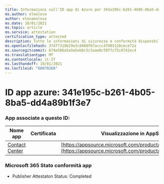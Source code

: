 ```yaml
---
title: Informazioni sull'ID app di Azure per 341e195c-b261-4b05-8ba5-dd4a89b1f3e7
ms.author: elmalova
author: elenamalova
ms.date: 10/01/2021
ms.topic: article
ms.service: attestation
certification_type: attested
description: Tutte le informazioni di sicurezza e conformità disponibili per 341e195c-b261-4b05-8ba5-dd4a89b1f3e7.
ms.openlocfilehash: 37df7319b29e3c8460f67accc47903128cece72a
ms.sourcegitcommit: 874e586a5a9a5eb0c5c5aae0c59f7c75c0742ec4
ms.translationtype: MT
ms.contentlocale: it-IT
ms.lasthandoff: 10/01/2021
ms.locfileid: "60079260"
---
```

# <a name="azure-app-id-341e195c-b261-4b05-8ba5-dd4a89b1f3e7"></a>ID app azure: 341e195c-b261-4b05-8ba5-dd4a89b1f3e7


### <a name="apps-associated-with-this-id"></a>App associate a questo ID:
| **Nome app** | **Certificata** | **Visualizzazione in AppSource** |
|--------------|---------------|-----------------------|
| [Contact Center](https://docs.microsoft.com/microsoft-365-app-certification/forward/WA200001428) |  | [https://appsource.microsoft.com/product/office/WA200001428](https://appsource.microsoft.com/product/office/WA200001428) |

### <a name="microsoft-365-app-compliance-status"></a>Microsoft 365 Stato conformità app
- Publisher Attestaton Status: Completed
